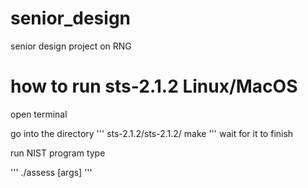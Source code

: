# senior_design
senior design project on RNG
# how to run sts-2.1.2 Linux/MacOS
open terminal

go into the directory
'''
sts-2.1.2/sts-2.1.2/
make
'''
wait for it to finish

run NIST program type

'''
./assess [args]
'''
